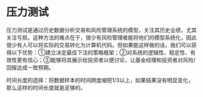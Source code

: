# 压力测试

压力测试是通过历史数据分析交易和风险管理系统的模型，关注其历史业绩，尤其关注亏损。这种方法的难点在于，很少有风险管理者能将他们的模型系统化，因此很少有人可以将实际的交易转化为计算机代码。但如果能这样做的话，我们可以获得以下优势：①建立决定最佳下注的策略框架；②对系统的逻辑性、稳定性、有效性更有信心；③能够将其展示给投资者以便讨论，让基金经理和投资者对风险/回报达成一致预期。

时间长度的选择：将数据样本的时间跨度缩短1/3以上，如果结果没有明显变化，那么这样的时间长度就是足够的。
